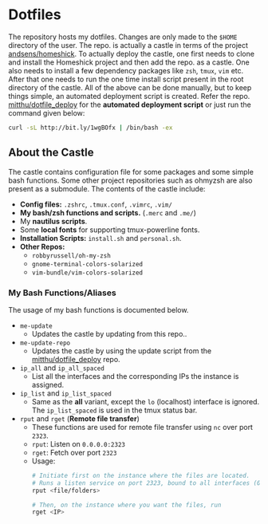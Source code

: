 # Dotfiles
The repository hosts my dotfiles. Changes are only made to the `$HOME` directory of the user.
The repo. is actually a castle in terms of the project [andsens/homeshick](https://github.com/andsens/homeshick).
To actually deploy the castle, one first needs to clone and install the Homeshick project and then add the repo. as a castle.
One also needs to install a few dependency packages like `zsh`, `tmux`, `vim` etc.
After that one needs to run the one time install script present in the root directory of the castle.
All of the above can be done manually, but to keep things simple, an automated deployment script is created.
Refer the repo. [mitthu/dotfile_deploy](https://github.com/mitthu/dotfiles_deploy) for the **automated deployment script** or just run the command given below:

```bash
curl -sL http://bit.ly/1wgBOfx | /bin/bash -ex
```

## About the Castle
The castle contains configuration file for some packages and some simple bash functions.
Some other project repositories such as ohmyzsh are also present as a submodule.
The contents of the castle include:
- **Config files:** `.zshrc`, `.tmux.conf`, `.vimrc`, `.vim/`
- **My bash/zsh functions and scripts.** (`.merc` and `.me/`)
- My **nautilus scripts**.
- Some **local fonts** for supporting tmux-powerline fonts.
- **Installation Scripts:** `install.sh` and `personal.sh`.
- **Other Repos:**
  - `robbyrussell/oh-my-zsh`
  - `gnome-terminal-colors-solarized`
  - `vim-bundle/vim-colors-solarized`

### My Bash Functions/Aliases
The usage of my bash functions is documented below.
- `me-update`
  - Updates the castle by updating from this repo..
- `me-update-repo`
  - Updates the castle by using the update script from the [mitthu/dotfile_deploy](https://github.com/mitthu/dotfiles_deploy) repo.
- `ip_all` and `ip_all_spaced`
  - List all the interfaces and the corresponding IPs the instance is assigned.
- `ip_list` and `ip_list_spaced`
  - Same as the **all** variant, except the `lo` (localhost) interface is ignored. The `ip_list_spaced` is used in the tmux status bar.
- `rput` and `rget` (**Remote file transfer**)
  - These functions are used for remote file transfer using `nc` over port `2323`.
  - `rput`: Listen on `0.0.0.0:2323`
  - `rget`: Fetch over port `2323`
  - Usage:
    ```bash
    # Initiate first on the instance where the files are located.
    # Runs a listen service on port 2323, bound to all interfaces (0.0.0.0).
    rput <file/folders>

    # Then, on the instance where you want the files, run
    rget <IP>
    ```
